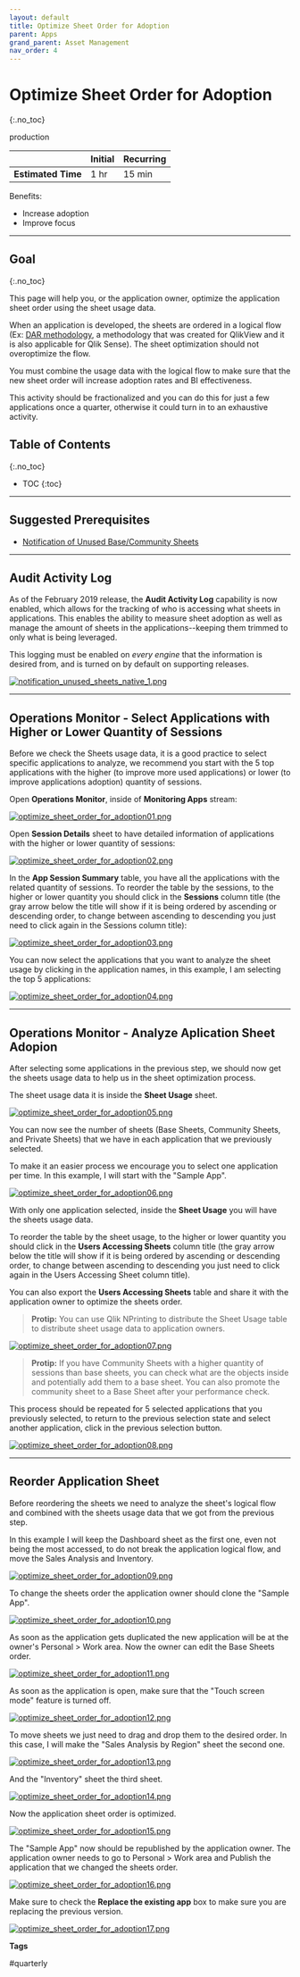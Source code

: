 ```yaml
---
layout: default
title: Optimize Sheet Order for Adoption
parent: Apps
grand_parent: Asset Management
nav_order: 4
---
```


# Optimize Sheet Order for Adoption <i class="fas fa-dolly-flatbed fa-xs" title="Shipped | Native Capability"></i>
{:.no_toc}

<span class="label prod">production</span>

|                                  		                    | Initial | Recurring |
|---------------------------------------------------------|---------|-----------|
| <i class="far fa-clock fa-sm"></i> **Estimated Time**   | 1 hr    | 15 min    |

Benefits:

  - Increase adoption
  - Improve focus
  
-------------------------

## Goal
{:.no_toc}

This page will help you, or the application owner, optimize the application sheet order using the sheet usage data. 

When an application is developed, the sheets are ordered in a logical flow (Ex: [DAR methodology](https://community.qlik.com/t5/Qlik-Design-Blog/DAR-methodology/ba-p/1466733), a methodology that was created for QlikView and it is also applicable for Qlik Sense). The sheet optimization should not overoptimize the flow. 

You must combine the usage data with the logical flow to make sure that the new sheet order will increase adoption rates and BI effectiveness.

This activity should be fractionalized and you can do this for just a few applications once a quarter, otherwise it could turn in to an exhaustive activity.

## Table of Contents
{:.no_toc}

* TOC
{:toc}

-------------------------

## Suggested Prerequisites

- [Notification of Unused Base/Community Sheets](notification_unused_sheets.md)

-------------------------

## Audit Activity Log <i class="fas fa-dolly-flatbed fa-xs" title="Shipped | Native Capability"></i>

As of the February 2019 release, the **Audit Activity Log** capability is now enabled, which allows for the tracking of who is accessing what sheets in applications. This enables the ability to measure sheet adoption as well as manage the amount of sheets in the applications--keeping them trimmed to only what is being leveraged.

This logging must be enabled on _every engine_ that the information is desired from, and is turned on by default on supporting releases.

[![notification_unused_sheets_native_1.png](images/notification_unused_sheets_native_1.png)](https://raw.githubusercontent.com/qs-admin-guide/qs-admin-guide/master/docs/asset_management/apps/images/notification_unused_sheets_native_1.png)

-------------------------

## Operations Monitor - Select Applications with Higher or Lower Quantity of Sessions  <i class="fas fa-dolly-flatbed fa-xs" title="Shipped | Native Capability"></i>

Before we check the Sheets usage data, it is a good practice to select specific applications to analyze, we recommend you start with the 5 top applications with the higher (to improve more used applications) or lower (to improve applications adoption) quantity of sessions.

Open **Operations Monitor**, inside of **Monitoring Apps** stream:

[![optimize_sheet_order_for_adoption01.png](images/optimize_sheet_order_for_adoption01.png)](https://raw.githubusercontent.com/qs-admin-guide/qs-admin-guide/master/docs/asset_management/apps/images/optimize_sheet_order_for_adoption01.png)

Open **Session Details** sheet to have detailed information of applications with the higher or lower quantity of sessions:

[![optimize_sheet_order_for_adoption02.png](images/optimize_sheet_order_for_adoption02.png)](https://raw.githubusercontent.com/qs-admin-guide/qs-admin-guide/master/docs/asset_management/apps/images/optimize_sheet_order_for_adoption02.png)

In the **App Session Summary** table, you have all the applications with the related quantity of sessions. To reorder the table by the sessions, to the higher or lower quantity you should click in the **Sessions** column title (the gray arrow below the title will show if it is being ordered by ascending or descending order, to change between ascending to descending you just need to click again in the Sessions column title):

[![optimize_sheet_order_for_adoption03.png](images/optimize_sheet_order_for_adoption03.png)](https://raw.githubusercontent.com/qs-admin-guide/qs-admin-guide/master/docs/asset_management/apps/images/optimize_sheet_order_for_adoption03.png)

You can now select the applications that you want to analyze the sheet usage by clicking in the application names, in this example, I am selecting the top 5 applications:

[![optimize_sheet_order_for_adoption04.png](images/optimize_sheet_order_for_adoption04.png)](https://raw.githubusercontent.com/qs-admin-guide/qs-admin-guide/master/docs/asset_management/apps/images/optimize_sheet_order_for_adoption04.png)

-----------------------

## Operations Monitor - Analyze Aplication Sheet Adopion  <i class="fas fa-dolly-flatbed fa-xs" title="Shipped | Native Capability"></i>

After selecting some applications in the previous step, we should now get the sheets usage data to help us in the sheet optimization process.

The sheet usage data it is inside the **Sheet Usage** sheet.

[![optimize_sheet_order_for_adoption05.png](images/optimize_sheet_order_for_adoption05.png)](https://raw.githubusercontent.com/qs-admin-guide/qs-admin-guide/master/docs/asset_management/apps/images/optimize_sheet_order_for_adoption05.png)

You can now see the number of sheets (Base Sheets, Community Sheets, and Private Sheets) that we have in each application that we previously selected.

To make it an easier process we encourage you to select one application per time. In this example, I will start with the "Sample App".

[![optimize_sheet_order_for_adoption06.png](images/optimize_sheet_order_for_adoption06.png)](https://raw.githubusercontent.com/qs-admin-guide/qs-admin-guide/master/docs/asset_management/apps/images/optimize_sheet_order_for_adoption06.png)

With only one application selected, inside the **Sheet Usage** you will have the sheets usage data.

To reorder the table by the sheet usage, to the higher or lower quantity you should click in the **Users Accessing Sheets** column title (the gray arrow below the title will show if it is being ordered by ascending or descending order, to change between ascending to descending you just need to click again in the Users Accessing Sheet column title).

You can also export the **Users Accessing Sheets** table and share it with the application owner to optimize the sheets order.

> **Protip:**
> You can use Qlik NPrinting to distribute the Sheet Usage table to distribute sheet usage data to application owners.

[![optimize_sheet_order_for_adoption07.png](images/optimize_sheet_order_for_adoption07.png)](https://raw.githubusercontent.com/qs-admin-guide/qs-admin-guide/master/docs/asset_management/apps/images/optimize_sheet_order_for_adoption07.png)

> **Protip:**
> If you have Community Sheets with a higher quantity of sessions than base sheets, you can check what are the objects inside and potentially add them to a base sheet. You can also promote the community sheet to a Base Sheet after your performance check.

This process should be repeated for 5 selected applications that you previously selected, to return to the previous selection state and select another application, click in the previous selection button.

[![optimize_sheet_order_for_adoption08.png](images/optimize_sheet_order_for_adoption08.png)](https://raw.githubusercontent.com/qs-admin-guide/qs-admin-guide/master/docs/asset_management/apps/images/optimize_sheet_order_for_adoption08.png)


-------------------------

## Reorder Application Sheet

Before reordering the sheets we need to analyze the sheet's logical flow and combined with the sheets usage data that we got from the previous step.

In this example I will keep the Dashboard sheet as the first one, even not being the most accessed, to do not break the application logical flow, and move the Sales Analysis and Inventory.


[![optimize_sheet_order_for_adoption09.png](images/optimize_sheet_order_for_adoption09.png)](https://raw.githubusercontent.com/qs-admin-guide/qs-admin-guide/master/docs/asset_management/apps/images/optimize_sheet_order_for_adoption09.png)

To change the sheets order the application owner should clone the "Sample App".

[![optimize_sheet_order_for_adoption10.png](images/optimize_sheet_order_for_adoption10.png)](https://raw.githubusercontent.com/qs-admin-guide/qs-admin-guide/master/docs/asset_management/apps/images/optimize_sheet_order_for_adoption10.png)

As soon as the application gets duplicated the new application will be at the owner's Personal > Work area. Now the owner can edit the Base Sheets order.

[![optimize_sheet_order_for_adoption11.png](images/optimize_sheet_order_for_adoption11.png)](https://raw.githubusercontent.com/qs-admin-guide/qs-admin-guide/master/docs/asset_management/apps/images/optimize_sheet_order_for_adoption11.png)

As soon as the application is open, make sure that the "Touch screen mode" feature is turned off.

[![optimize_sheet_order_for_adoption12.png](images/optimize_sheet_order_for_adoption12.png)](https://raw.githubusercontent.com/qs-admin-guide/qs-admin-guide/master/docs/asset_management/apps/images/optimize_sheet_order_for_adoption12.png)


To move sheets we just need to drag and drop them to the desired order. In this case, I will make the "Sales Analysis by Region"  sheet the second one.

[![optimize_sheet_order_for_adoption13.png](images/optimize_sheet_order_for_adoption13.png)](https://raw.githubusercontent.com/qs-admin-guide/qs-admin-guide/master/docs/asset_management/apps/images/optimize_sheet_order_for_adoption13.png)


And the "Inventory" sheet the third sheet.

[![optimize_sheet_order_for_adoption14.png](images/optimize_sheet_order_for_adoption14.png)](https://raw.githubusercontent.com/qs-admin-guide/qs-admin-guide/master/docs/asset_management/apps/images/optimize_sheet_order_for_adoption14.png)


Now the application sheet order is optimized.

[![optimize_sheet_order_for_adoption15.png](images/optimize_sheet_order_for_adoption15.png)](https://raw.githubusercontent.com/qs-admin-guide/qs-admin-guide/master/docs/asset_management/apps/images/optimize_sheet_order_for_adoption15.png)


The "Sample App" now should be republished by the application owner.
The application owner needs to go to Personal > Work area and Publish the application that we changed the sheets order.

[![optimize_sheet_order_for_adoption16.png](images/optimize_sheet_order_for_adoption16.png)](https://raw.githubusercontent.com/qs-admin-guide/qs-admin-guide/master/docs/asset_management/apps/images/optimize_sheet_order_for_adoption16.png)

Make sure to check the **Replace the existing app** box to make sure you are replacing the previous version.

[![optimize_sheet_order_for_adoption17.png](images/optimize_sheet_order_for_adoption17.png)](https://raw.githubusercontent.com/qs-admin-guide/qs-admin-guide/master/docs/asset_management/apps/images/optimize_sheet_order_for_adoption17.png)

**Tags**

#quarterly
